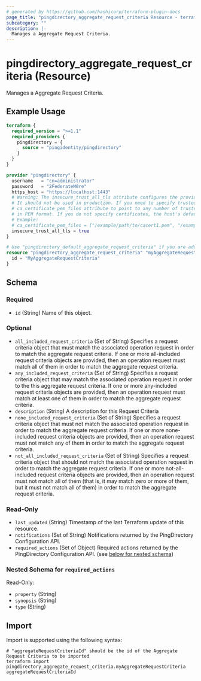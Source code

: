 ```yaml
---
# generated by https://github.com/hashicorp/terraform-plugin-docs
page_title: "pingdirectory_aggregate_request_criteria Resource - terraform-provider-pingdirectory"
subcategory: ""
description: |-
  Manages a Aggregate Request Criteria.
---
```


# pingdirectory_aggregate_request_criteria (Resource)

Manages a Aggregate Request Criteria.

## Example Usage

```terraform
terraform {
  required_version = ">=1.1"
  required_providers {
    pingdirectory = {
      source = "pingidentity/pingdirectory"
    }
  }
}

provider "pingdirectory" {
  username   = "cn=administrator"
  password   = "2FederateM0re"
  https_host = "https://localhost:1443"
  # Warning: The insecure_trust_all_tls attribute configures the provider to trust any certificate presented by the PingDirectory server.
  # It should not be used in production. If you need to specify trusted CA certificates, use the
  # ca_certificate_pem_files attribute to point to any number of trusted CA certificate files
  # in PEM format. If you do not specify certificates, the host's default root CA set will be used.
  # Example:
  # ca_certificate_pem_files = ["/example/path/to/cacert1.pem", "/example/path/to/cacert2.pem"]
  insecure_trust_all_tls = true
}

# Use "pingdirectory_default_aggregate_request_criteria" if you are adopting existing configuration from the PingDirectory server into Terraform
resource "pingdirectory_aggregate_request_criteria" "myAggregateRequestCriteria" {
  id = "MyAggregateRequestCriteria"
}
```

<!-- schema generated by tfplugindocs -->
## Schema

### Required

- `id` (String) Name of this object.

### Optional

- `all_included_request_criteria` (Set of String) Specifies a request criteria object that must match the associated operation request in order to match the aggregate request criteria. If one or more all-included request criteria objects are provided, then an operation request must match all of them in order to match the aggregate request criteria.
- `any_included_request_criteria` (Set of String) Specifies a request criteria object that may match the associated operation request in order to the this aggregate request criteria. If one or more any-included request criteria objects are provided, then an operation request must match at least one of them in order to match the aggregate request criteria.
- `description` (String) A description for this Request Criteria
- `none_included_request_criteria` (Set of String) Specifies a request criteria object that must not match the associated operation request in order to match the aggregate request criteria. If one or more none-included request criteria objects are provided, then an operation request must not match any of them in order to match the aggregate request criteria.
- `not_all_included_request_criteria` (Set of String) Specifies a request criteria object that should not match the associated operation request in order to match the aggregate request criteria. If one or more not-all-included request criteria objects are provided, then an operation request must not match all of them (that is, it may match zero or more of them, but it must not match all of them) in order to match the aggregate request criteria.

### Read-Only

- `last_updated` (String) Timestamp of the last Terraform update of this resource.
- `notifications` (Set of String) Notifications returned by the PingDirectory Configuration API.
- `required_actions` (Set of Object) Required actions returned by the PingDirectory Configuration API. (see [below for nested schema](#nestedatt--required_actions))

<a id="nestedatt--required_actions"></a>
### Nested Schema for `required_actions`

Read-Only:

- `property` (String)
- `synopsis` (String)
- `type` (String)

## Import

Import is supported using the following syntax:

```shell
# "aggregateRequestCriteriaId" should be the id of the Aggregate Request Criteria to be imported
terraform import pingdirectory_aggregate_request_criteria.myAggregateRequestCriteria aggregateRequestCriteriaId
```
